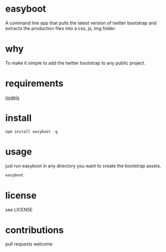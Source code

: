# easyboot

A command line app that pulls the latest version of twitter bootstrap
and extracts the production files into a css, js, img folder.

# why

To make it simple to add the twitter bootstrap to any public project.

# requirements

[nodejs](http://nodejs.org)

# install

`npm install easyboot -g`

# usage

just run easyboot in any directory you want to create the bootstrap
assets.

``` sh
easyboot
```

# license

see LICENSE

# contributions

pull requests welcome



